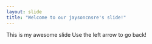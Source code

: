 ```yaml
---
layout: slide
title: "Welcome to our jaysoncnsre's slide!"
---
```

This is my awesome slide
Use the left arrow to go back!
